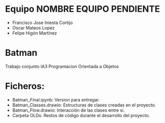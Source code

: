 # Equipo NOMBRE EQUIPO PENDIENTE
- Francisco Jose Iniesta Cortijo
- Oscar Mateos Lopez
- Felipe Higón Martínez
# Batman
Trabajo conjunto IA3 Programacion Orientada a Objetos
# Ficheros:
- Batman_Final.ipynb: Version para entregar.
- Batman_Classes.drawio: Estructuras de clases creadas en el proyecto.
- Batman_Flow.drawio: Interacción de las clases entre si.
- Carpeta OLDs: Restos de código durante el desarrollo del proyecto.
